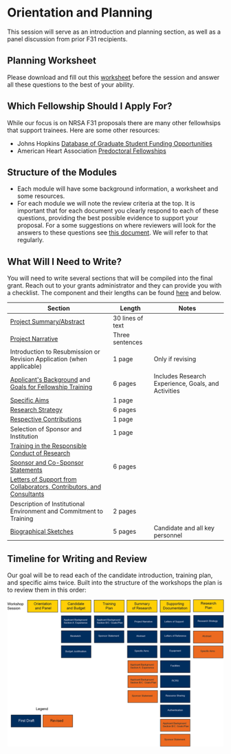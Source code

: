 # Orientation and Planning

This session will serve as an introduction and planning section, as well as a panel discussion from prior F31 recipients.

## Planning Worksheet

Please download and fill out this [worksheet](Documents/Planning_Worksheet.docx) before the session and answer all these questions to the best of your ability.

## Which Fellowship Should I Apply For?

While our focus is on NRSA F31 proposals there are many other fellowhsips that support trainees.  Here are some other resources:

* Johns Hopkins [Database of Graduate Student Funding Opportunities](https://research.jhu.edu/rdt/funding-opportunities/graduate/)
* American Heart Association [Predoctoral Fellowships](https://professional.heart.org/en/research-programs/aha-funding-opportunities/predoctoral-fellowship)

## Structure of the Modules

* Each module will have some background information, a worksheet and some resources.
* For each module we will note the review criteria at the top.  It is important that for each document you clearly respond to each of these questions, providing the best possible evidence to support your proposal.  For a some suggestions on where reviewers will look for the answers to these questions see [this document](Review_Criteria_NRSA.md).  We will refer to that regularly.

## What Will I Need to Write?

You will need to write several sections that will be compiled into the final grant.  Reach out to your grants administrator and they can provide you with a checklist.  The component and their lengths can be found [here](https://grants.nih.gov/grants/how-to-apply-application-guide/format-and-write/page-limits.htm#train) and below.


| Section | Length | Notes |
| ------------- | ------------- | ------|
| [Project Summary/Abstract](Aims.md)| 30 lines of text | |
| [Project Narrative](Aims.md)	| Three sentences | | 
| Introduction to Resubmission or Revision Application (when applicable) | 1 page | Only if revising | 
| [Applicant's Background](Candidate.md) and [Goals for Fellowship Training](Training_Plan.md) | 6 pages | Includes Research Experience, Goals, and Activities |
| [Specific Aims](Aims.md)	| 1 page | | 
| [Research Strategy](Research_Plan.md)	| 6 pages | | 
| [Respective Contributions](Research_Plan.md)	| 1 page | | 
| Selection of Sponsor and Institution	| 1 page | | 
| [Training in the Responsible Conduct of Research](Supporting_Documents.md)	| | 
| [Sponsor and Co-Sponsor Statements](Sponsor_Statement.md)	| 6 pages | | 
| [Letters of Support from Collaborators, Contributors, and Consultants](Supporting_Documents.md)	 | | 
| Description of Institutional Environment and Commitment to Training | 2 pages | 
| [Biographical Sketches](Candidate.md) | 5 pages | Candidate and all key personnel |  	

## Timeline for Writing and Review

Our goal will be to read each of the candidate introduction, training plan, and specific aims twice.  Built into the structure of the workshops the plan is to review them in this order:

![Timeline Diagram](Documents/Images/Workshop%20Timeline.png)
